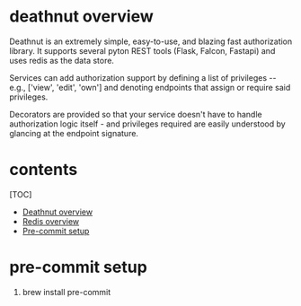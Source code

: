 # deathnut overview
Deathnut is an extremely simple, easy-to-use, and blazing fast authorization library. It supports
several pyton REST tools (Flask, Falcon, Fastapi) and uses redis as the data store.

Services can add authorization support by defining a list of privileges -- e.g., ['view', 'edit',
'own'] and denoting endpoints that assign or require said privileges.

Decorators are provided so that your service doesn't have to handle authorization logic itself - and
privileges required are easily understood by glancing at the endpoint signature.

# contents
[TOC]
- [Deathnut overview](#deathnut-overview)
- [Redis overview](docs/redis.md)
- [Pre-commit setup](#pre-commit-setup)

# pre-commit setup
1) brew install pre-commit
